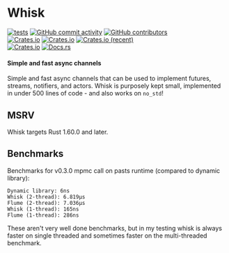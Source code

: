 # Whisk
[![tests](https://github.com/ardaku/whisk/actions/workflows/ci.yml/badge.svg)](https://github.com/ardaku/whisk/actions/workflows/ci.yml)
[![GitHub commit activity](https://img.shields.io/github/commit-activity/y/ardaku/whisk)](https://github.com/ardaku/whisk/)
[![GitHub contributors](https://img.shields.io/github/contributors/ardaku/whisk)](https://github.com/ardaku/whisk/graphs/contributors)  
[![Crates.io](https://img.shields.io/crates/v/whisk)](https://crates.io/crates/whisk)
[![Crates.io](https://img.shields.io/crates/d/whisk)](https://crates.io/crates/whisk)
[![Crates.io (recent)](https://img.shields.io/crates/dr/whisk)](https://crates.io/crates/whisk)  
[![Crates.io](https://img.shields.io/crates/l/whisk)](https://github.com/ardaku/whisk/search?l=Text&q=license)
[![Docs.rs](https://docs.rs/whisk/badge.svg)](https://docs.rs/whisk/)

#### Simple and fast async channels
Simple and fast async channels that can be used to implement futures, streams,
notifiers, and actors.  Whisk is purposely kept small, implemented in under 500
lines of code - and also works on `no_std`!

## MSRV
Whisk targets Rust 1.60.0 and later.

## Benchmarks
Benchmarks for v0.3.0 mpmc call on pasts runtime (compared to dynamic library):

```
Dynamic library: 6ns
Whisk (2-thread): 6.819µs
Flume (2-thread): 7.036µs
Whisk (1-thread): 165ns
Flume (1-thread): 286ns
```

These aren't very well done benchmarks, but in my testing whisk is always faster
on single threaded and sometimes faster on the multi-threaded benchmark.
